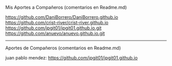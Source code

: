 Mis Aportes a Compañeros (comentarios en Readme.md)

 https://github.com/DaniBorrero/DaniBorrero.github.io
 https://github.com/crist-river/crist-river.github.io
 https://github.com/jpgit01/jpgit01.github.io.git
https://github.com/anuevo/anuevo.github.io.git

*********************************************************

Aportes de Compañeros (comentarios en Readme.md)

juan pablo mendez: https://github.com/jpgit01/jpgit01.github.io

